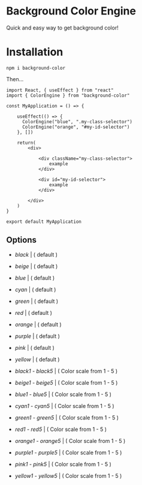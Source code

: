 # Background Color Engine

Quick and easy way to get background color!

# Installation

`npm i background-color`

Then...

```
import React, { useEffect } from "react"
import { ColorEngine } from "background-color"

const MyApplication = () => {
    
    useEffect(() => {
      ColorEngine("blue", ".my-class-selector")
      ColorEngine("orange", "#my-id-selector")
    }, [])
    
    return(
        <div>
        
            <div className="my-class-selector">
                example
            </div>
        
            <div id="my-id-selector">
                example
            </div>
        
        </div>
    )
}

export default MyApplication

```

## Options

* *black* | ( default )
* *beige* | ( default )
* *blue* | ( default )
* *cyan* | ( default )
* *green* | ( default )
* *red* | ( default )
* *orange* | ( default )
* *purple* | ( default )
* *pink* | ( default )
* *yellow* | ( default )

* *black1* - *black5* | ( Color scale from 1 - 5 )
* *beige1* - *beige5* | ( Color scale from 1 - 5 )
* *blue1* - *blue5* | ( Color scale from 1 - 5 )
* *cyan1* - *cyan5* | ( Color scale from 1 - 5 )
* *green1* - *green5* | ( Color scale from 1 - 5 )
* *red1* - *red5* | ( Color scale from 1 - 5 )
* *orange1* - *orange5* | ( Color scale from 1 - 5 )
* *purple1* - *purple5* | ( Color scale from 1 - 5 )
* *pink1* - *pink5* | ( Color scale from 1 - 5 )
* *yellow1* - *yellow5* | ( Color scale from 1 - 5 )